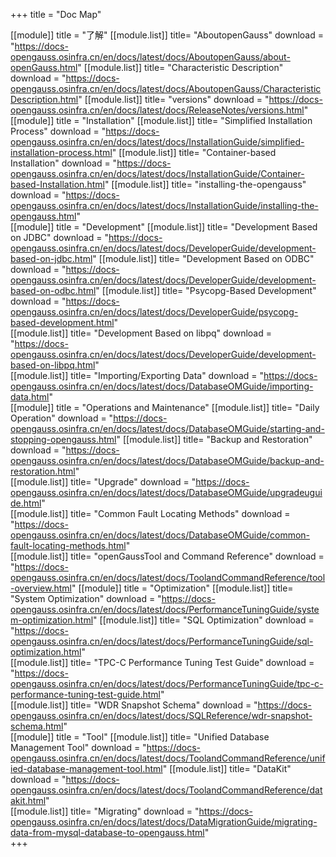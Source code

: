 +++
title = "Doc Map"

[[module]] 
    title = "了解"
    [[module.list]]
        title= "AboutopenGauss"
        download = "https://docs-opengauss.osinfra.cn/en/docs/latest/docs/AboutopenGauss/about-openGauss.html"
    [[module.list]]
        title= "Characteristic Description"
        download = "https://docs-opengauss.osinfra.cn/en/docs/latest/docs/AboutopenGauss/CharacteristicDescription.html"
    [[module.list]]
        title= "versions"
        download = "https://docs-opengauss.osinfra.cn/en/docs/latest/docs/ReleaseNotes/versions.html"   
[[module]] 
    title = "Installation"
    [[module.list]]
        title= "Simplified Installation Process"
        download = "https://docs-opengauss.osinfra.cn/en/docs/latest/docs/InstallationGuide/simplified-installation-process.html"
    [[module.list]]
        title= "Container-based Installation"
        download = "https://docs-opengauss.osinfra.cn/en/docs/latest/docs/InstallationGuide/Container-based-Installation.html"
    [[module.list]]
        title= "installing-the-opengauss"
        download = "https://docs-opengauss.osinfra.cn/en/docs/latest/docs/InstallationGuide/installing-the-opengauss.html"  
[[module]] 
    title = "Development"
    [[module.list]]
        title= "Development Based on JDBC"
        download = "https://docs-opengauss.osinfra.cn/en/docs/latest/docs/DeveloperGuide/development-based-on-jdbc.html"
    [[module.list]]
        title= "Development Based on ODBC"
        download = "https://docs-opengauss.osinfra.cn/en/docs/latest/docs/DeveloperGuide/development-based-on-odbc.html"
    [[module.list]]
        title= "Psycopg-Based Development"
        download = "https://docs-opengauss.osinfra.cn/en/docs/latest/docs/DeveloperGuide/psycopg-based-development.html"   
    [[module.list]]
        title= "Development Based on libpq"
        download = "https://docs-opengauss.osinfra.cn/en/docs/latest/docs/DeveloperGuide/development-based-on-libpq.html"      
    [[module.list]]
        title= "Importing/Exporting  Data"
        download = "https://docs-opengauss.osinfra.cn/en/docs/latest/docs/DatabaseOMGuide/importing-data.html"           
[[module]] 
    title = "Operations and Maintenance"
    [[module.list]]
        title= "Daily Operation"
        download = "https://docs-opengauss.osinfra.cn/en/docs/latest/docs/DatabaseOMGuide/starting-and-stopping-opengauss.html"
    [[module.list]]
        title= "Backup and Restoration"
        download = "https://docs-opengauss.osinfra.cn/en/docs/latest/docs/DatabaseOMGuide/backup-and-restoration.html"   
    [[module.list]]
        title= "Upgrade"
        download = "https://docs-opengauss.osinfra.cn/en/docs/latest/docs/DatabaseOMGuide/upgradeuguide.html"      
    [[module.list]]
        title= "Common Fault Locating Methods"
        download = "https://docs-opengauss.osinfra.cn/en/docs/latest/docs/DatabaseOMGuide/common-fault-locating-methods.html"      
    [[module.list]]
        title= "openGaussTool and Command Reference"
        download = "https://docs-opengauss.osinfra.cn/en/docs/latest/docs/ToolandCommandReference/tool-overview.html" 
[[module]] 
    title = "Optimization"
    [[module.list]]
        title= "System Optimization"
        download = "https://docs-opengauss.osinfra.cn/en/docs/latest/docs/PerformanceTuningGuide/system-optimization.html"
    [[module.list]]
        title= "SQL Optimization"
        download = "https://docs-opengauss.osinfra.cn/en/docs/latest/docs/PerformanceTuningGuide/sql-optimization.html"  
    [[module.list]]
        title= "TPC-C Performance Tuning Test Guide"
        download = "https://docs-opengauss.osinfra.cn/en/docs/latest/docs/PerformanceTuningGuide/tpc-c-performance-tuning-test-guide.html"      
    [[module.list]]
        title= "WDR Snapshot Schema"
        download = "https://docs-opengauss.osinfra.cn/en/docs/latest/docs/SQLReference/wdr-snapshot-schema.html"       
[[module]] 
    title = "Tool"
    [[module.list]]
        title= "Unified Database Management Tool"
        download = "https://docs-opengauss.osinfra.cn/en/docs/latest/docs/ToolandCommandReference/unified-database-management-tool.html"
    [[module.list]]
        title= "DataKit"
        download = "https://docs-opengauss.osinfra.cn/en/docs/latest/docs/ToolandCommandReference/datakit.html"   
    [[module.list]]
        title= "Migrating"
        download = "https://docs-opengauss.osinfra.cn/en/docs/latest/docs/DataMigrationGuide/migrating-data-from-mysql-database-to-opengauss.html"                
+++  





